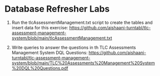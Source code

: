 # Database Refresher Labs

1. Run the tlcAssessmentManagement.txt script to create the tables and insert data for this exercise: https://github.com/aishaani-turntabl/tlc-assessment-management-system/blob/main/tlcAssessmentManagement.txt

2. Write queries to answer the questions in th TLC Assessments Management System DQL Questions: https://github.com/aishaani-turntabl/tlc-assessment-management-system/blob/main/TLC%20Assessments%20Management%20System%20DQL%20Questions.pdf
